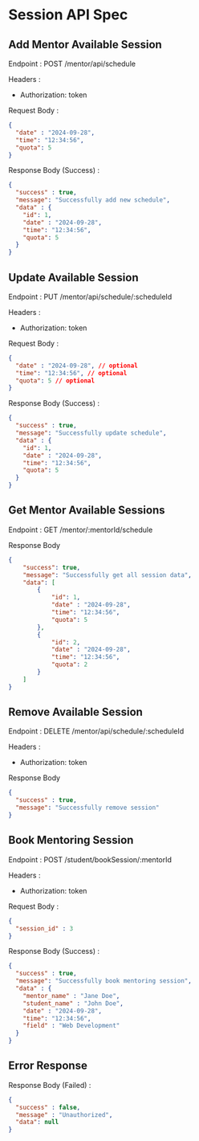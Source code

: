 # Session API Spec

## Add Mentor Available Session

Endpoint : POST /mentor/api/schedule

Headers :
- Authorization: token

Request Body :

```json
{
  "date" : "2024-09-28",
  "time": "12:34:56",
  "quota": 5
}
```

Response Body (Success) :

```json
{
  "success" : true,
  "message": "Successfully add new schedule",
  "data" : {
    "id": 1,
    "date" : "2024-09-28",
    "time": "12:34:56",
    "quota": 5
  }
}
```

## Update Available Session 

Endpoint : PUT /mentor/api/schedule/:scheduleId

Headers :
- Authorization: token

Request Body :

```json
{
  "date" : "2024-09-28", // optional
  "time": "12:34:56", // optional
  "quota": 5 // optional
}
```

Response Body (Success) :

```json
{
  "success" : true,
  "message": "Successfully update schedule",
  "data" : {
    "id": 1,
    "date" : "2024-09-28",
    "time": "12:34:56",
    "quota": 5
  }
}
```

## Get Mentor Available Sessions

Endpoint : GET /mentor/:mentorId/schedule

Response Body

```json
{
    "success": true,
    "message": "Successfully get all session data",
    "data": [
        {
            "id": 1,
            "date" : "2024-09-28",
            "time": "12:34:56",
            "quota": 5
        },
        {
            "id": 2,
            "date" : "2024-09-28",
            "time": "12:34:56",
            "quota": 2
        }
    ]
}
```

## Remove Available Session

Endpoint : DELETE /mentor/api/schedule/:scheduleId

Headers :
- Authorization: token

Response Body

```json
{
  "success" : true,
  "message": "Successfully remove session"
}
```

## Book Mentoring Session

Endpoint : POST /student/bookSession/:mentorId

Headers :
- Authorization: token

Request Body :

```json
{
  "session_id" : 3
}
```

Response Body (Success) :

```json
{
  "success" : true,
  "message": "Successfully book mentoring session",
  "data" : {
    "mentor_name" : "Jane Doe",
    "student_name" : "John Doe",
    "date" : "2024-09-28",
    "time": "12:34:56",
    "field" : "Web Development"
  }
}
```

## Error Response

Response Body (Failed) :

```json
{
  "success" : false,
  "message" : "Unauthorized",
  "data": null
}
```